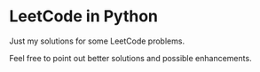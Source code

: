 # LeetCode in Python 

Just my solutions for some LeetCode problems.

Feel free to point out better solutions and possible enhancements.
